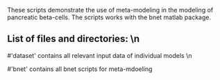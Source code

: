 These scripts demonstrate the use of meta-modeling in the modeling of pancreatic beta-cells.
The scripts works with the bnet matlab package.

## List of files and directories: \n

#'dataset'	contains all relevant input data of individual models \n

#'bnet'	contains all bnet scripts for meta-mdoeling
